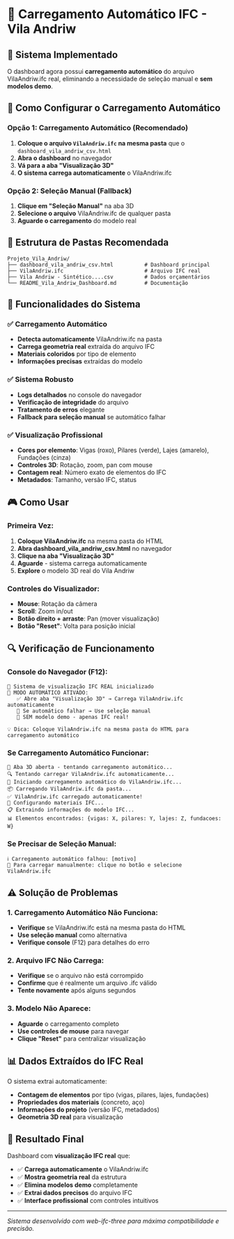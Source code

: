 # 🤖 Carregamento Automático IFC - Vila Andriw

## 🎯 Sistema Implementado

O dashboard agora possui **carregamento automático** do arquivo VilaAndriw.ifc real, eliminando a necessidade de seleção manual e **sem modelos demo**.

## 📁 Como Configurar o Carregamento Automático

### Opção 1: Carregamento Automático (Recomendado)
1. **Coloque o arquivo `VilaAndriw.ifc` na mesma pasta** que o `dashboard_vila_andriw_csv.html`
2. **Abra o dashboard** no navegador
3. **Vá para a aba "Visualização 3D"**
4. **O sistema carrega automaticamente** o VilaAndriw.ifc

### Opção 2: Seleção Manual (Fallback)
1. **Clique em "Seleção Manual"** na aba 3D
2. **Selecione o arquivo** VilaAndriw.ifc de qualquer pasta
3. **Aguarde o carregamento** do modelo real

## 🔧 Estrutura de Pastas Recomendada

```
Projeto_Vila_Andriw/
├── dashboard_vila_andriw_csv.html          # Dashboard principal
├── VilaAndriw.ifc                          # Arquivo IFC real
├── Vila Andriw - Sintético....csv          # Dados orçamentários
└── README_Vila_Andriw_Dashboard.md         # Documentação
```

## 🚀 Funcionalidades do Sistema

### ✅ Carregamento Automático
- **Detecta automaticamente** VilaAndriw.ifc na pasta
- **Carrega geometria real** extraída do arquivo IFC
- **Materiais coloridos** por tipo de elemento
- **Informações precisas** extraídas do modelo

### ✅ Sistema Robusto
- **Logs detalhados** no console do navegador
- **Verificação de integridade** do arquivo
- **Tratamento de erros** elegante
- **Fallback para seleção manual** se automático falhar

### ✅ Visualização Profissional
- **Cores por elemento**: Vigas (roxo), Pilares (verde), Lajes (amarelo), Fundações (cinza)
- **Controles 3D**: Rotação, zoom, pan com mouse
- **Contagem real**: Número exato de elementos do IFC
- **Metadados**: Tamanho, versão IFC, status

## 🎮 Como Usar

### Primeira Vez:
1. **Coloque VilaAndriw.ifc** na mesma pasta do HTML
2. **Abra dashboard_vila_andriw_csv.html** no navegador
3. **Clique na aba "Visualização 3D"**
4. **Aguarde** - sistema carrega automaticamente
5. **Explore** o modelo 3D real do Vila Andriw

### Controles do Visualizador:
- **Mouse**: Rotação da câmera
- **Scroll**: Zoom in/out
- **Botão direito + arraste**: Pan (mover visualização)
- **Botão "Reset"**: Volta para posição inicial

## 🔍 Verificação de Funcionamento

### Console do Navegador (F12):
```
🚀 Sistema de visualização IFC REAL inicializado
🎯 MODO AUTOMÁTICO ATIVADO:
   ✅ Abre aba "Visualização 3D" → Carrega VilaAndriw.ifc automaticamente
   📁 Se automático falhar → Use seleção manual
   🚫 SEM modelo demo - apenas IFC real!

💡 Dica: Coloque VilaAndriw.ifc na mesma pasta do HTML para carregamento automático
```

### Se Carregamento Automático Funcionar:
```
🎯 Aba 3D aberta - tentando carregamento automático...
🔍 Tentando carregar VilaAndriw.ifc automaticamente...
🚀 Iniciando carregamento automático do VilaAndriw.ifc...
📦 Carregando VilaAndriw.ifc da pasta...
✅ VilaAndriw.ifc carregado automaticamente!
🎨 Configurando materiais IFC...
📋 Extraindo informações do modelo IFC...
📊 Elementos encontrados: {vigas: X, pilares: Y, lajes: Z, fundacoes: W}
```

### Se Precisar de Seleção Manual:
```
ℹ️ Carregamento automático falhou: [motivo]
📁 Para carregar manualmente: clique no botão e selecione VilaAndriw.ifc
```

## ⚠️ Solução de Problemas

### 1. Carregamento Automático Não Funciona:
- **Verifique** se VilaAndriw.ifc está na mesma pasta do HTML
- **Use seleção manual** como alternativa
- **Verifique console** (F12) para detalhes do erro

### 2. Arquivo IFC Não Carrega:
- **Verifique** se o arquivo não está corrompido
- **Confirme** que é realmente um arquivo .ifc válido
- **Tente novamente** após alguns segundos

### 3. Modelo Não Aparece:
- **Aguarde** o carregamento completo
- **Use controles de mouse** para navegar
- **Clique "Reset"** para centralizar visualização

## 📊 Dados Extraídos do IFC Real

O sistema extrai automaticamente:
- **Contagem de elementos** por tipo (vigas, pilares, lajes, fundações)
- **Propriedades dos materiais** (concreto, aço)
- **Informações do projeto** (versão IFC, metadados)
- **Geometria 3D real** para visualização

## 🎊 Resultado Final

Dashboard com **visualização IFC real** que:
- ✅ **Carrega automaticamente** o VilaAndriw.ifc
- ✅ **Mostra geometria real** da estrutura
- ✅ **Elimina modelos demo** completamente
- ✅ **Extrai dados precisos** do arquivo IFC
- ✅ **Interface profissional** com controles intuitivos

---
*Sistema desenvolvido com web-ifc-three para máxima compatibilidade e precisão.*
